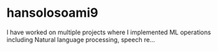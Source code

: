 # hansolosoami9
I have worked on multiple projects where I implemented ML operations including Natural language processing, speech re…
